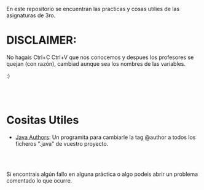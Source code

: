 

En este repositorio se encuentran las practicas y cosas utilies de las asignaturas de 3ro.



# DISCLAIMER:

No hagais Ctrl+C Ctrl+V que nos conocemos y despues 
los profesores se quejan (con razón), cambiad aunque sea los nombres
de las variables. 

:)<br><br><br><br>


# Cositas Utiles

* [Java Authors](https://github.com/ElPsyKoongroo/java_authors): Un programita para cambiarle la tag @author a todos los ficheros ".java" de vuestro proyecto.



<br><br>

Si encontrais algún fallo en alguna práctica o algo podeis abrir un problema comentado lo que ocurre.